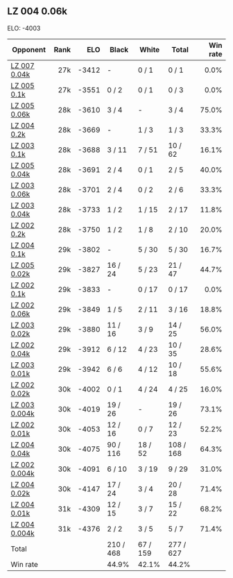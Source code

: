 ## LZ 004 0.06k ##

ELO: -4003

Opponent | Rank | ELO | Black | White | Total | Win rate
---------|-----:|----:|-------|-------|-------|-------:
[LZ 007 0.04k](LZ%20007%200.04k.md) | 27k | -3412 | - | 0 / 1 | 0 / 1 | 0.0%
[LZ 005 0.1k](LZ%20005%200.1k.md) | 27k | -3551 | 0 / 2 | 0 / 1 | 0 / 3 | 0.0%
[LZ 005 0.06k](LZ%20005%200.06k.md) | 28k | -3610 | 3 / 4 | - | 3 / 4 | 75.0%
[LZ 004 0.2k](LZ%20004%200.2k.md) | 28k | -3669 | - | 1 / 3 | 1 / 3 | 33.3%
[LZ 003 0.1k](LZ%20003%200.1k.md) | 28k | -3688 | 3 / 11 | 7 / 51 | 10 / 62 | 16.1%
[LZ 005 0.04k](LZ%20005%200.04k.md) | 28k | -3691 | 2 / 4 | 0 / 1 | 2 / 5 | 40.0%
[LZ 003 0.06k](LZ%20003%200.06k.md) | 28k | -3701 | 2 / 4 | 0 / 2 | 2 / 6 | 33.3%
[LZ 003 0.04k](LZ%20003%200.04k.md) | 28k | -3733 | 1 / 2 | 1 / 15 | 2 / 17 | 11.8%
[LZ 002 0.2k](LZ%20002%200.2k.md) | 28k | -3750 | 1 / 2 | 1 / 8 | 2 / 10 | 20.0%
[LZ 004 0.1k](LZ%20004%200.1k.md) | 29k | -3802 | - | 5 / 30 | 5 / 30 | 16.7%
[LZ 005 0.02k](LZ%20005%200.02k.md) | 29k | -3827 | 16 / 24 | 5 / 23 | 21 / 47 | 44.7%
[LZ 002 0.1k](LZ%20002%200.1k.md) | 29k | -3833 | - | 0 / 17 | 0 / 17 | 0.0%
[LZ 002 0.06k](LZ%20002%200.06k.md) | 29k | -3849 | 1 / 5 | 2 / 11 | 3 / 16 | 18.8%
[LZ 003 0.02k](LZ%20003%200.02k.md) | 29k | -3880 | 11 / 16 | 3 / 9 | 14 / 25 | 56.0%
[LZ 002 0.04k](LZ%20002%200.04k.md) | 29k | -3912 | 6 / 12 | 4 / 23 | 10 / 35 | 28.6%
[LZ 003 0.01k](LZ%20003%200.01k.md) | 29k | -3942 | 6 / 6 | 4 / 12 | 10 / 18 | 55.6%
[LZ 002 0.02k](LZ%20002%200.02k.md) | 30k | -4002 | 0 / 1 | 4 / 24 | 4 / 25 | 16.0%
[LZ 003 0.004k](LZ%20003%200.004k.md) | 30k | -4019 | 19 / 26 | - | 19 / 26 | 73.1%
[LZ 002 0.01k](LZ%20002%200.01k.md) | 30k | -4053 | 12 / 16 | 0 / 7 | 12 / 23 | 52.2%
[LZ 004 0.04k](LZ%20004%200.04k.md) | 30k | -4075 | 90 / 116 | 18 / 52 | 108 / 168 | 64.3%
[LZ 002 0.004k](LZ%20002%200.004k.md) | 30k | -4091 | 6 / 10 | 3 / 19 | 9 / 29 | 31.0%
[LZ 004 0.02k](LZ%20004%200.02k.md) | 30k | -4147 | 17 / 24 | 3 / 4 | 20 / 28 | 71.4%
[LZ 004 0.01k](LZ%20004%200.01k.md) | 31k | -4309 | 12 / 15 | 3 / 7 | 15 / 22 | 68.2%
[LZ 004 0.004k](LZ%20004%200.004k.md) | 31k | -4376 | 2 / 2 | 3 / 5 | 5 / 7 | 71.4%
Total | | | 210 / 468 | 67 / 159 | 277 / 627 | 
Win rate| | | 44.9% | 42.1% | 44.2% | 
